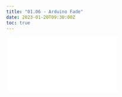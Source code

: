 ```yaml
---
title: "01.06 - Arduino Fade"
date: 2023-01-20T09:30:00Z
toc: true
---
```


![Link to included file content](../../../../arduino/arduino-fade.md)
